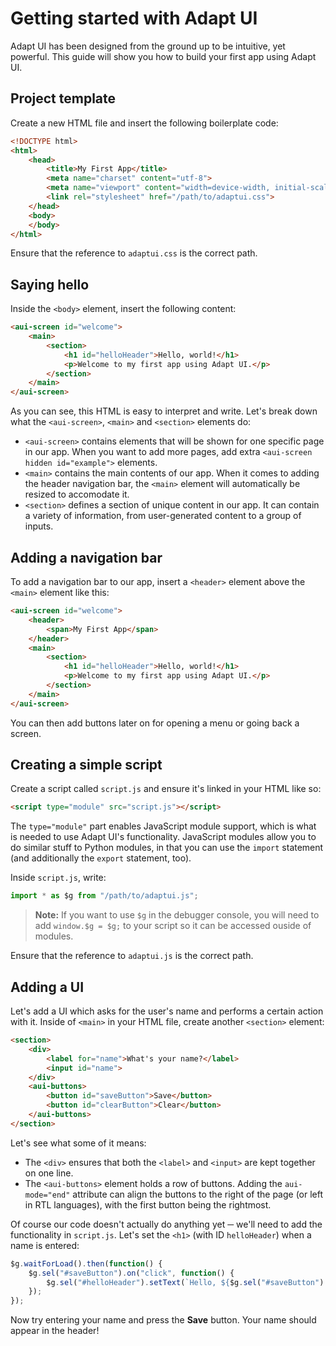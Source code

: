# Getting started with Adapt UI
Adapt UI has been designed from the ground up to be intuitive, yet powerful. This guide will show you how to build your first app using Adapt UI.

## Project template
Create a new HTML file and insert the following boilerplate code:

```html
<!DOCTYPE html>
<html>
    <head>
        <title>My First App</title>
        <meta name="charset" content="utf-8">
        <meta name="viewport" content="width=device-width, initial-scale=1, minimum-scale=1">
        <link rel="stylesheet" href="/path/to/adaptui.css">
    </head>
    <body>
    </body>
</html>
```

Ensure that the reference to `adaptui.css` is the correct path.

## Saying hello
Inside the `<body>` element, insert the following content:

```html
<aui-screen id="welcome">
    <main>
        <section>
            <h1 id="helloHeader">Hello, world!</h1>
            <p>Welcome to my first app using Adapt UI.</p>
        </section>
    </main>
</aui-screen>
```

As you can see, this HTML is easy to interpret and write. Let's break down what the `<aui-screen>`, `<main>` and `<section>` elements do:

* `<aui-screen>` contains elements that will be shown for one specific page in our app. When you want to add more pages, add extra `<aui-screen hidden id="example">` elements.
* `<main>` contains the main contents of our app. When it comes to adding the header navigation bar, the `<main>` element will automatically be resized to accomodate it.
* `<section>` defines a section of unique content in our app. It can contain a variety of information, from user-generated content to a group of inputs.

## Adding a navigation bar
To add a navigation bar to our app, insert a `<header>` element above the `<main>` element like this:

```html
<aui-screen id="welcome">
    <header>
        <span>My First App</span>
    </header>
    <main>
        <section>
            <h1 id="helloHeader">Hello, world!</h1>
            <p>Welcome to my first app using Adapt UI.</p>
        </section>
    </main>
</aui-screen>
```

You can then add buttons later on for opening a menu or going back a screen.

## Creating a simple script
Create a script called `script.js` and ensure it's linked in your HTML like so:

```html
<script type="module" src="script.js"></script>
```

The `type="module"` part enables JavaScript module support, which is what is needed to use Adapt UI's functionality. JavaScript modules allow you to do similar stuff to Python modules, in that you can use the `import` statement (and additionally the `export` statement, too).

Inside `script.js`, write:

```javascript
import * as $g from "/path/to/adaptui.js";
```

> **Note:** If you want to use `$g` in the debugger console, you will need to add `window.$g = $g;` to your script so it can be accessed ouside of modules.

Ensure that the reference to `adaptui.js` is the correct path.

## Adding a UI
Let's add a UI which asks for the user's name and performs a certain action with it. Inside of `<main>` in your HTML file, create another `<section>` element:

```html
<section>
    <div>
        <label for="name">What's your name?</label>
        <input id="name">
    </div>
    <aui-buttons>
        <button id="saveButton">Save</button>
        <button id="clearButton">Clear</button>
    </aui-buttons>
</section>
```

Let's see what some of it means:

* The `<div>` ensures that both the `<label>` and `<input>` are kept together on one line.
* The `<aui-buttons>` element holds a row of buttons. Adding the `aui-mode="end"` attribute can align the buttons to the right of the page (or left in RTL languages), with the first button being the rightmost.

Of course our code doesn't actually do anything yet ─ we'll need to add the functionality in `script.js`. Let's set the `<h1>` (with ID `helloHeader`) when a name is entered:

```javascript
$g.waitForLoad().then(function() {
    $g.sel("#saveButton").on("click", function() {
        $g.sel("#helloHeader").setText(`Hello, ${$g.sel("#saveButton").getValue()}!`);
    });
});
```

Now try entering your name and press the **Save** button. Your name should appear in the header!